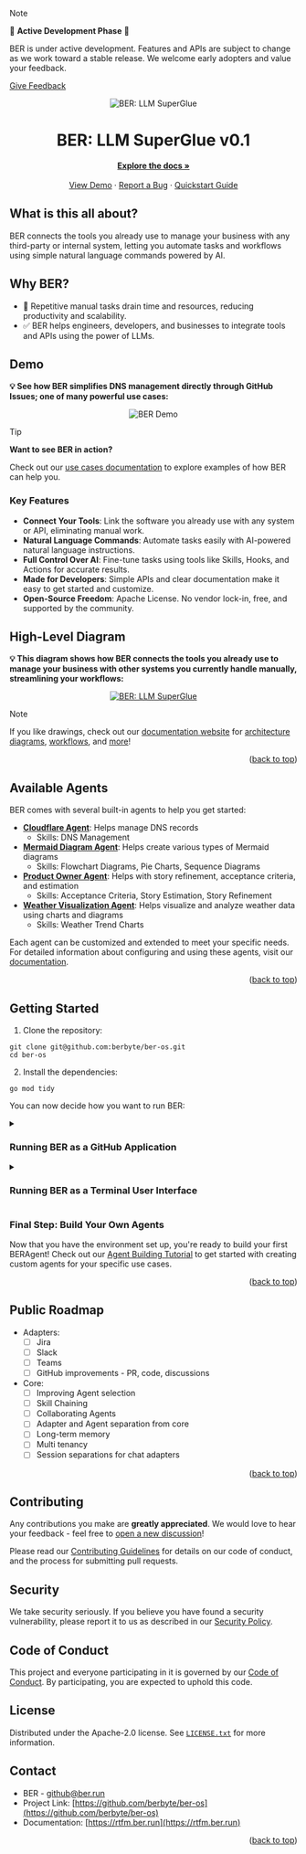 <a id="readme-top"></a>

> [!note]
>
> 🚧 **Active Development Phase** 🚧
>
> BER is under active development. Features and APIs are subject to change as we work toward a stable release. We welcome early adopters and value your feedback.
>
> [Give Feedback](https://github.com/berbyte/ber-os/discussions/new?category=feedback)


<div align="center">
    <img src="https://rtfm.ber.run/ber-intro.png" alt="BER: LLM SuperGlue">
  <h1 align="center">BER: LLM SuperGlue v0.1</h1>
  <p align="center">
    <a href="https://rtfm.ber.run"><strong>Explore the docs »</strong></a>
    <br />
    <br />
    <a href="#demo">View Demo</a>
    &middot;
    <a href="https://github.com/berbyte/ber-os/issues/new">Report a Bug</a>
    &middot;
    <a href="#getting-started">Quickstart Guide</a>
  </p>

</div>

## What is this all about?

BER connects the tools you already use to manage your business with any third-party or internal system, letting you automate tasks and workflows using simple natural language commands powered by AI.

## Why BER?

- 🛑 Repetitive manual tasks drain time and resources, reducing productivity and scalability.
- ✅ BER helps engineers, developers, and businesses to integrate tools and APIs using the power of LLMs.


## Demo

__💡 See how BER simplifies DNS management directly through GitHub Issues; one of many powerful use cases:__

<div align="center">
  <img src="https://rtfm.ber.run/demo.gif" alt="BER Demo">
</div>


> [!tip]
> **Want to see BER in action?**
>
> Check out our [use cases documentation](https://rtfm.ber.run/getting-started/usecases/) to explore examples of how BER can help you.
>


### Key Features

- **Connect Your Tools**: Link the software you already use with any system or API, eliminating manual work.
- **Natural Language Commands**: Automate tasks easily with AI-powered natural language instructions.
- **Full Control Over AI**: Fine-tune tasks using tools like Skills, Hooks, and Actions for accurate results.
- **Made for Developers**: Simple APIs and clear documentation make it easy to get started and customize.
- **Open-Source Freedom**: Apache License. No vendor lock-in, free, and supported by the community.


## High-Level Diagram

__💡 This diagram shows how BER connects the tools you already use to manage your business with other systems you currently handle manually, streamlining your workflows:__

<div align="center">
    <a href="https://rtfm.ber.run">
    <img src="https://rtfm.ber.run/diagrams/ber-intro-splash.svg" alt="BER: LLM SuperGlue">
  </a>
</div>

> [!note]
> If you like drawings, check out our [documentation website](https://rtfm.ber.run) for [architecture diagrams](https://rtfm.ber.run/getting-started/), [workflows](https://rtfm.ber.run/concepts/agent/), and [more](https://rtfm.ber.run/concepts/adapter/)!


<p align="right">(<a href="#readme-top">back to top</a>)</p>

<!-- Agent -->
## Available Agents
BER comes with several built-in agents to help you get started:

- **[Cloudflare Agent](agents/cloudflare)**: Helps manage DNS records
  - Skills: DNS Management
- **[Mermaid Diagram Agent](agents/mermaid)**: Helps create various types of Mermaid diagrams
  - Skills: Flowchart Diagrams, Pie Charts, Sequence Diagrams
- **[Product Owner Agent](agents/product)**: Helps with story refinement, acceptance criteria, and estimation
  - Skills: Acceptance Criteria, Story Estimation, Story Refinement
- **[Weather Visualization Agent](agents/weather)**: Helps visualize and analyze weather data using charts and diagrams
  - Skills: Weather Trend Charts

Each agent can be customized and extended to meet your specific needs. For detailed information about configuring and using these agents, visit our [documentation](https://rtfm.ber.run/concepts/agent/).

<p align="right">(<a href="#readme-top">back to top</a>)</p>


## Getting Started
1. Clone the repository:

```
git clone git@github.com:berbyte/ber-os.git
cd ber-os
```

2. Install the dependencies:

```
go mod tidy
```

You can now decide how you want to run BER:

<details>
<summary><h3>Running BER as a GitHub Application</h3></summary>

1. Create a GitHub App by following our [documentation guide](https://rtfm.ber.run/guides/howto-adapter-github-install/). This will provide you with the required credentials for the next steps.

2. Set the environment variables
```
export GH_APP_ID=""
export GH_PRIVATE_KEY="" # base64 decoded pem
export GH_WEBHOOK_SECRET=""

export OPENAI_API_KEY=""
```

2. Start ngrok:

```
ngrok http http://localhost:8080
```

3. Run the application:
```
go run . webhook --debug
```

For detailed GitHub adapter usage instructions, please visit our [GitHub Adapter Tutorial](https://rtfm.ber.run/tutorials/github/).

</details>

<details>
<summary><h3>Running BER as a Terminal User Interface</h3></summary>

‼️ **The TUI adapter is currently in an experimental state.** ‼️

1. Set the environment variable

```
export OPENAI_API_KEY=""
```

2. Run the TUI:

```
go run . tui
```

</details>


### Final Step: Build Your Own Agents
Now that you have the environment set up, you're ready to build your first BERAgent! Check out our [Agent Building Tutorial](https://rtfm.ber.run/tutorials/agent/) to get started with creating custom agents for your specific use cases.



<p align="right">(<a href="#readme-top">back to top</a>)</p>

<!-- ROADMAP -->
## Public Roadmap

- Adapters:
  - [ ] Jira
  - [ ] Slack
  - [ ] Teams
  - [ ] GitHub improvements - PR, code, discussions
- Core:
  - [ ] Improving Agent selection
  - [ ] Skill Chaining
  - [ ] Collaborating Agents
  - [ ] Adapter and Agent separation from core
  - [ ] Long-term memory
  - [ ] Multi tenancy
  - [ ] Session separations for chat adapters

<p align="right">(<a href="#readme-top">back to top</a>)</p>

<!-- CONTRIBUTING -->
## Contributing
Any contributions you make are **greatly appreciated**. We would love to hear your feedback - feel free to [open a new discussion](https://github.com/berbyte/ber-os/discussions/new?category=feedback)!

Please read our [Contributing Guidelines](.github/CONTRIBUTING.md) for details on our code of conduct, and the process for submitting pull requests.

<!-- SECURITY -->
## Security
We take security seriously. If you believe you have found a security vulnerability, please report it to us as described in our [Security Policy](.github/SECURITY.md).

<!-- CODE OF CONDUCT -->
## Code of Conduct
This project and everyone participating in it is governed by our [Code of Conduct](.github/CODE_OF_CONDUCT.md). By participating, you are expected to uphold this code.

<!-- LICENSE -->
## License
Distributed under the Apache-2.0 license. See [`LICENSE.txt`](LICENSE.txt) for more information.

<!-- CONTACT -->
## Contact
- BER - github@ber.run
- Project Link: [https://github.com/berbyte/ber-os](https://github.com/berbyte/ber-os)
- Documentation: [https://rtfm.ber.run](https://rtfm.ber.run)

<p align="right">(<a href="#readme-top">back to top</a>)</p>
